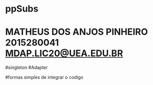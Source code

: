 # ppSubs
# MATHEUS DOS ANJOS PINHEIRO 2015280041 MDAP.LIC20@UEA.EDU.BR

#singleton
#Adapter

#formas simples de integrar o codigo
